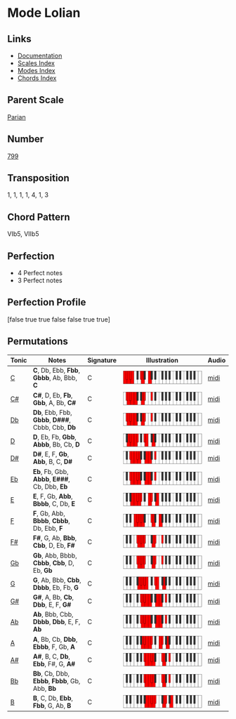 # Mode Lolian

## Links

- [Documentation](README.md)
- [Scales Index](Scales.md)
- [Modes Index](Modes.md)
- [Chords Index](Chords.md)

## Parent Scale

[Parian](ScaleParian.md)

## Number

[799](https://ianring.com/musictheory/scales/799)

## Transposition

1, 1, 1, 1, 4, 1, 3

## Chord Pattern

VIb5, VIIb5

## Perfection

- 4 Perfect notes
- 3 Perfect notes

## Perfection Profile

[false true true false false true true]

## Permutations

| Tonic | Notes | Signature | Illustration | Audio |
|-------|-------|-----------|--------------|-------|
| [C](ModeCNaturalLolian.md) | **C**, Db, Ebb, **Fbb**, **Gbbb**, Ab, Bbb, **C** | C | ![CNaturalLolian](ModeCNaturalLolian.png) | [midi](https://github.com/edipermadi/music/blob/main/docs/ModeCNaturalLolian.mid?raw=true) |
| [C#](ModeCSharpLolian.md) | **C#**, D, Eb, **Fb**, **Gbb**, A, Bb, **C#** | C | ![CSharpLolian](ModeCSharpLolian.png) | [midi](https://github.com/edipermadi/music/blob/main/docs/ModeCSharpLolian.mid?raw=true) |
| [Db](ModeDFlatLolian.md) | **Db**, Ebb, Fbb, **Gbbb**, **D###**, Cbbb, Cbb, **Db** | C | ![DFlatLolian](ModeDFlatLolian.png) | [midi](https://github.com/edipermadi/music/blob/main/docs/ModeDFlatLolian.mid?raw=true) |
| [D](ModeDNaturalLolian.md) | **D**, Eb, Fb, **Gbb**, **Abbb**, Bb, Cb, **D** | C | ![DNaturalLolian](ModeDNaturalLolian.png) | [midi](https://github.com/edipermadi/music/blob/main/docs/ModeDNaturalLolian.mid?raw=true) |
| [D#](ModeDSharpLolian.md) | **D#**, E, F, **Gb**, **Abb**, B, C, **D#** | C | ![DSharpLolian](ModeDSharpLolian.png) | [midi](https://github.com/edipermadi/music/blob/main/docs/ModeDSharpLolian.mid?raw=true) |
| [Eb](ModeEFlatLolian.md) | **Eb**, Fb, Gbb, **Abbb**, **E###**, Cb, Dbb, **Eb** | C | ![EFlatLolian](ModeEFlatLolian.png) | [midi](https://github.com/edipermadi/music/blob/main/docs/ModeEFlatLolian.mid?raw=true) |
| [E](ModeENaturalLolian.md) | **E**, F, Gb, **Abb**, **Bbbb**, C, Db, **E** | C | ![ENaturalLolian](ModeENaturalLolian.png) | [midi](https://github.com/edipermadi/music/blob/main/docs/ModeENaturalLolian.mid?raw=true) |
| [F](ModeFNaturalLolian.md) | **F**, Gb, Abb, **Bbbb**, **Cbbb**, Db, Ebb, **F** | C | ![FNaturalLolian](ModeFNaturalLolian.png) | [midi](https://github.com/edipermadi/music/blob/main/docs/ModeFNaturalLolian.mid?raw=true) |
| [F#](ModeFSharpLolian.md) | **F#**, G, Ab, **Bbb**, **Cbb**, D, Eb, **F#** | C | ![FSharpLolian](ModeFSharpLolian.png) | [midi](https://github.com/edipermadi/music/blob/main/docs/ModeFSharpLolian.mid?raw=true) |
| [Gb](ModeGFlatLolian.md) | **Gb**, Abb, Bbbb, **Cbbb**, **Cbb**, D, Eb, **Gb** | C | ![GFlatLolian](ModeGFlatLolian.png) | [midi](https://github.com/edipermadi/music/blob/main/docs/ModeGFlatLolian.mid?raw=true) |
| [G](ModeGNaturalLolian.md) | **G**, Ab, Bbb, **Cbb**, **Dbbb**, Eb, Fb, **G** | C | ![GNaturalLolian](ModeGNaturalLolian.png) | [midi](https://github.com/edipermadi/music/blob/main/docs/ModeGNaturalLolian.mid?raw=true) |
| [G#](ModeGSharpLolian.md) | **G#**, A, Bb, **Cb**, **Dbb**, E, F, **G#** | C | ![GSharpLolian](ModeGSharpLolian.png) | [midi](https://github.com/edipermadi/music/blob/main/docs/ModeGSharpLolian.mid?raw=true) |
| [Ab](ModeAFlatLolian.md) | **Ab**, Bbb, Cbb, **Dbbb**, **Dbb**, E, F, **Ab** | C | ![AFlatLolian](ModeAFlatLolian.png) | [midi](https://github.com/edipermadi/music/blob/main/docs/ModeAFlatLolian.mid?raw=true) |
| [A](ModeANaturalLolian.md) | **A**, Bb, Cb, **Dbb**, **Ebbb**, F, Gb, **A** | C | ![ANaturalLolian](ModeANaturalLolian.png) | [midi](https://github.com/edipermadi/music/blob/main/docs/ModeANaturalLolian.mid?raw=true) |
| [A#](ModeASharpLolian.md) | **A#**, B, C, **Db**, **Ebb**, F#, G, **A#** | C | ![ASharpLolian](ModeASharpLolian.png) | [midi](https://github.com/edipermadi/music/blob/main/docs/ModeASharpLolian.mid?raw=true) |
| [Bb](ModeBFlatLolian.md) | **Bb**, Cb, Dbb, **Ebbb**, **Fbbb**, Gb, Abb, **Bb** | C | ![BFlatLolian](ModeBFlatLolian.png) | [midi](https://github.com/edipermadi/music/blob/main/docs/ModeBFlatLolian.mid?raw=true) |
| [B](ModeBNaturalLolian.md) | **B**, C, Db, **Ebb**, **Fbb**, G, Ab, **B** | C | ![BNaturalLolian](ModeBNaturalLolian.png) | [midi](https://github.com/edipermadi/music/blob/main/docs/ModeBNaturalLolian.mid?raw=true) |
